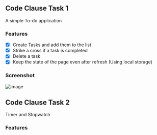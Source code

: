 ## Code Clause Task 1
A simple To-do application 
### Features
- [x] Create Tasks and add them to the list
- [x] Strike a cross if a task is completed
- [x] Delete a task 
- [x] Keep the state of the page even after refresh (Using local storage)
### Screenshot
![image](https://github.com/PythonOP/CC_WebDevTasks/assets/67553065/4c9ee5d7-477a-4f97-b69e-6be5dd0e2cc7)

## Code Clause Task 2
Timer and Stopwatch
### Features
